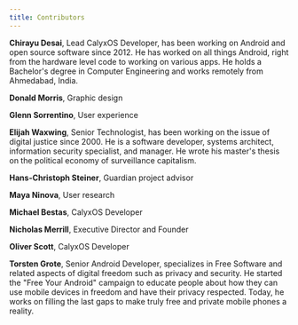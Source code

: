 ```yaml
---
title: Contributors
---
```


**Chirayu Desai**, Lead CalyxOS Developer, has been working on Android and open source software since 2012. He has worked on all things Android, right from the hardware level code to working on various apps. He holds a Bachelor's degree in Computer Engineering and works remotely from Ahmedabad, India.

**Donald Morris**, Graphic design

**Glenn Sorrentino**, User experience

**Elijah Waxwing**, Senior Technologist, has been working on the issue of digital justice since 2000. He is a software developer, systems architect, information security specialist, and manager. He wrote his master's thesis on the political economy of surveillance capitalism.

**Hans-Christoph Steiner**, Guardian project advisor

**Maya Ninova**, User research

**Michael Bestas**, CalyxOS Developer

**Nicholas Merrill**, Executive Director and Founder

**Oliver Scott**, CalyxOS Developer

**Torsten Grote**, Senior Android Developer, specializes in Free Software and related aspects of digital freedom such as privacy and security. He started the "Free Your Android" campaign to educate people about how they can use mobile devices in freedom and have their privacy respected. Today, he works on filling the last gaps to make truly free and private mobile phones a reality.